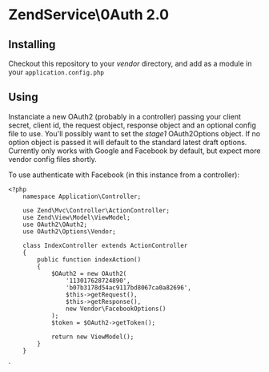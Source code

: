 ZendService\0Auth 2.0
=====================

Installing
----------
Checkout this repository to your *vendor* directory, and add as a module in your `application.config.php`

Using
-----
Instanciate a new OAuth2 (probably in a controller) passing your client secret, client id, the request object, response object and an optional config file to use. You'll possibly want to set the *stage1* OAuth2Options object.
If no option object is passed it will default to the standard latest draft options. Currently only works with Google and Facebook by default, but expect more vendor config files shortly.

To use authenticate with Facebook (in this instance from a controller):


    <?php
        namespace Application\Controller;

        use Zend\Mvc\Controller\ActionController;
        use Zend\View\Model\ViewModel;
        use OAuth2\OAuth2;
        use OAuth2\Options\Vendor;

        class IndexController extends ActionController
        {
            public function indexAction()
            {
                $OAuth2 = new OAuth2(
                    '113017628724890',
                    'b07b3178d54ac9117bd8067ca0a82696',
                    $this->getRequest(),
                    $this->getResponse(),
                    new Vendor\FacebookOptions()
                );
                $token = $OAuth2->getToken();

                return new ViewModel();
            }
        }
`